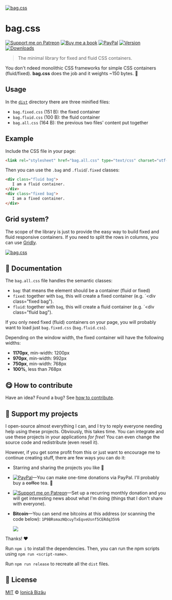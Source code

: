 
[![bag.css](http://i.imgur.com/3m0NMdB.png)](http://ionicabizau.github.io/bag.css/example/)

# bag.css

 [![Support me on Patreon][badge_patreon]][patreon] [![Buy me a book][badge_amazon]][amazon] [![PayPal][badge_paypal_donate]][paypal-donations] [![Version](https://img.shields.io/npm/v/bag.css.svg)](https://www.npmjs.com/package/bag.css) [![Downloads](https://img.shields.io/npm/dt/bag.css.svg)](https://www.npmjs.com/package/bag.css)

> The minimal library for fixed and fluid CSS containers.


You don't ndeed monolithic CSS frameworks for simple CSS containers (fluid/fixed). **bag.css** does the job and it weights ~150 bytes. :dizzy:

## Usage

In the [`dist`](/dist) directory there are three minified files:


 - `bag.fixed.css` (151 B): the fixed container
 - `bag.fluid.css` (100 B): the fluid container
 - `bag.all.css` (164 B): the previous two files' content put together

## Example

Include the CSS file in your page:

```html
<link rel="stylesheet" href="bag.all.css" type="text/css" charset="utf-8">
```

Then you can use the `.bag` and `.fluid`/`.fixed` classes:

```html
<div class="fluid bag">
   I am a fluid container.
</div>
<div class="fixed bag">
   I am a fixed container.
</div>
```
## Grid system?

The scope of the library is just to provide the easy way to
build fixed and fluid responsive containers. If you need to
split the rows in columns, you can use
[Gridly](https://github.com/IonicaBizau/gridly).


[![bag.css](http://i.imgur.com/mA8cdGx.png)](http://ionicabizau.github.io/bag.css/example/)

## :memo: Documentation


The `bag.all.css` file handles the semantic classes:


 - `bag`: that means the element should be a container (fluid or fixed)
 - `fixed`: together with `bag`, this will create a fixed container (e.g. `<div class="fixed bag").
 - `fluid`: together with `bag`, this will create a fluid container (e.g. `<div class="fluid bag").


If you only need fixed (fluid) containers on your page, you will probably want to load just `bag.fixed.css` (`bag.fluid.css`).


Depending on the window width, the fixed container will have the following widths:


 - **1170px**, min-width: 1200px
 - **970px**, min-width: 992px
 - **750px**, min-width: 768px
 - **100%**, less than 768px


## :yum: How to contribute
Have an idea? Found a bug? See [how to contribute][contributing].


## :sparkling_heart: Support my projects

I open-source almost everything I can, and I try to reply everyone needing help using these projects. Obviously,
this takes time. You can integrate and use these projects in your applications *for free*! You can even change the source code and redistribute (even resell it).

However, if you get some profit from this or just want to encourage me to continue creating stuff, there are few ways you can do it:

 - Starring and sharing the projects you like :rocket:
 - [![PayPal][badge_paypal]][paypal-donations]—You can make one-time donations via PayPal. I'll probably buy a ~~coffee~~ tea. :tea:
 - [![Support me on Patreon][badge_patreon]][patreon]—Set up a recurring monthly donation and you will get interesting news about what I'm doing (things that I don't share with everyone).
 - **Bitcoin**—You can send me bitcoins at this address (or scanning the code below): `1P9BRsmazNQcuyTxEqveUsnf5CERdq35V6`

    ![](https://i.imgur.com/z6OQI95.png)

Thanks! :heart:



Run `npm i` to install the dependencies. Then, you can run the npm scripts using `npm run <script-name>`.


Run `npm run release` to recreate all the `dist` files.



## :scroll: License

[MIT][license] © [Ionică Bizău][website]

[badge_patreon]: http://ionicabizau.github.io/badges/patreon.svg
[badge_amazon]: http://ionicabizau.github.io/badges/amazon.svg
[badge_paypal]: http://ionicabizau.github.io/badges/paypal.svg
[badge_paypal_donate]: http://ionicabizau.github.io/badges/paypal_donate.svg
[patreon]: https://www.patreon.com/ionicabizau
[amazon]: http://amzn.eu/hRo9sIZ
[paypal-donations]: https://www.paypal.com/cgi-bin/webscr?cmd=_s-xclick&hosted_button_id=RVXDDLKKLQRJW
[donate-now]: http://i.imgur.com/6cMbHOC.png

[license]: http://showalicense.com/?fullname=Ionic%C4%83%20Biz%C4%83u%20%3Cbizauionica%40gmail.com%3E%20(https%3A%2F%2Fionicabizau.net)&year=2015#license-mit
[website]: https://ionicabizau.net
[contributing]: /CONTRIBUTING.md
[docs]: /DOCUMENTATION.md
